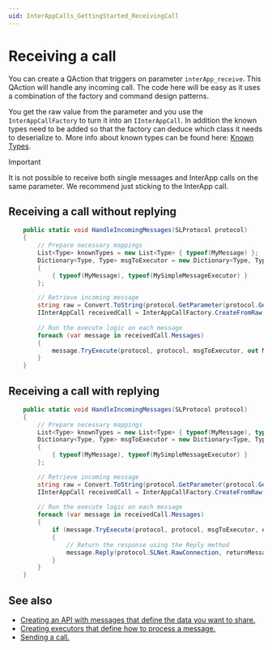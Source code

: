 ```yaml
---
uid: InterAppCalls_GettingStarted_ReceivingCall
---
```


# Receiving a call

You can create a QAction that triggers on parameter `interApp_receive`. This QAction will handle any incoming call. The code here will be easy as it uses a combination of the factory and command design patterns.

You get the raw value from the parameter and you use the `InterAppCallFactory` to turn it into an `IInterAppCall`. In addition the known types need to be added so that the factory can deduce which class it needs to deserialize to. More info about known types can be found here: [Known Types](xref:InterAppCalls_KnownTypes).

> [!IMPORTANT]
> It is not possible to receive both single messages and InterApp calls on the same parameter. We recommend just sticking to the InterApp call.

## Receiving a call without replying

```csharp
    public static void HandleIncomingMessages(SLProtocol protocol)
    {
        // Prepare necessary mappings
        List<Type> knownTypes = new List<Type> { typeof(MyMessage) };
        Dictionary<Type, Type> msgToExecutor = new Dictionary<Type, Type>
        {
            { typeof(MyMessage), typeof(MySimpleMessageExecutor) }
        };

        // Retrieve incoming message
        string raw = Convert.ToString(protocol.GetParameter(protocol.GetTriggerParameter()));
        IInterAppCall receivedCall = InterAppCallFactory.CreateFromRaw(raw, knownTypes);
        
        // Run the execute logic on each message
        foreach (var message in receivedCall.Messages)
        {
            message.TryExecute(protocol, protocol, msgToExecutor, out Message returnMessage);
        }
    }
```

## Receiving a call with replying

```csharp
    public static void HandleIncomingMessages(SLProtocol protocol)
    {
        // Prepare necessary mappings
        List<Type> knownTypes = new List<Type> { typeof(MyMessage), typeof(MyResponse) };
        Dictionary<Type, Type> msgToExecutor = new Dictionary<Type, Type>
        {
            { typeof(MyMessage), typeof(MySimpleMessageExecutor) }
        };

        // Retrieve incoming message
        string raw = Convert.ToString(protocol.GetParameter(protocol.GetTriggerParameter()));
        IInterAppCall receivedCall = InterAppCallFactory.CreateFromRaw(raw, knownTypes);
        
        // Run the execute logic on each message
        foreach (var message in receivedCall.Messages)
        {
            if (message.TryExecute(protocol, protocol, msgToExecutor, out Message returnMessage))
            {
                // Return the response using the Reply method
                message.Reply(protocol.SLNet.RawConnection, returnMessage, knownTypes);
            }
        }
    }
```

## See also

- [Creating an API with messages that define the data you want to share.](xref:InterAppCalls_GettingStarted_CreatingApi)
- [Creating executors that define how to process a message.](xref:InterAppCalls_GettingStarted_CreatingExecutor)
- [Sending a call.](xref:InterAppCalls_GettingStarted_SendingCall)
